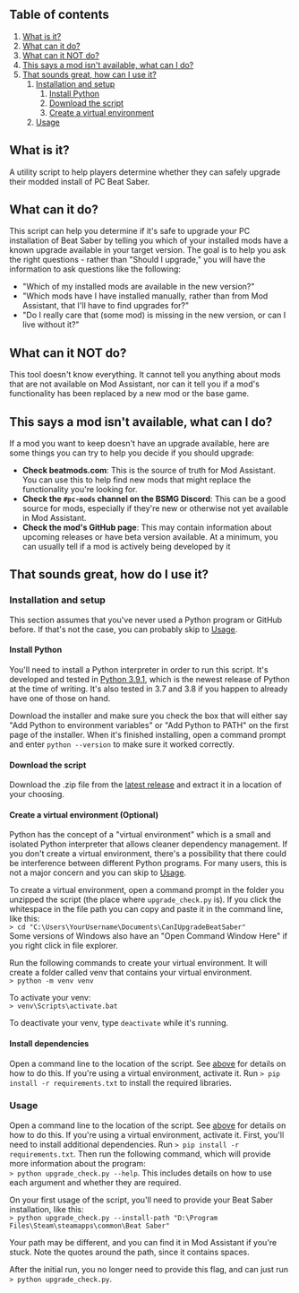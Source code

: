 ## Table of contents
1. [What is it?](#what-is-it)
2. [What can it do?](#what-can-it-do)
3. [What can it NOT do?](#what-can-it-not-do)
4. [This says a mod isn't available, what can I do?](#this-says-a-mod-isnt-available-what-can-i-do)
5. [That sounds great, how can I use it?](#that-sounds-great-how-do-i-use-it)
   1. [Installation and setup](#installation-and-setup)
       1. [Install Python](#install-python)
       2. [Download the script](#download-the-script)
       3. [Create a virtual environment](#create-a-virtual-environment-optional)
   2. [Usage](#usage)

## What is it?

A utility script to help players determine whether they can safely upgrade their modded
install of PC Beat Saber.

## What can it do?

This script can help you determine if it's safe to upgrade your PC installation of Beat
Saber by telling you which of your installed mods have a known upgrade available in your
target version. The goal is to help you ask the right questions - rather than "Should I 
upgrade," you will have the information to ask questions like the following:

* "Which of my installed mods are available in the new version?"
* "Which mods have I have installed manually, rather than from Mod Assistant, that I'll
  have to find upgrades for?"
* "Do I really care that (some mod) is missing in the new version, or can I live without it?"

## What can it NOT do?

This tool doesn't know everything. It cannot tell you anything about mods that are not
available on Mod Assistant, nor can it tell you if a mod's functionality has been replaced
by a new mod or the base game.

## This says a mod isn't available, what can I do?

If a mod you want to keep doesn't have an upgrade available, here are some things you can
try to help you decide if you should upgrade:
* **Check beatmods.com**: This is the source of truth for Mod Assistant. You can use this 
  to help find new mods that might replace the functionality you're looking for.
* **Check the `#pc-mods` channel on the BSMG Discord**: This can be a good source for mods,
  especially if they're new or otherwise not yet available in Mod Assistant.
* **Check the mod's GitHub page**: This may contain information about upcoming releases or
  have beta version available. At a minimum, you can usually tell if a mod is actively
  being developed by it
  
## That sounds great, how do I use it?

### Installation and setup

This section assumes that you've never used a Python program or GitHub before. If that's
not the case, you can probably skip to [Usage](#usage).

#### Install Python

You'll need to install a Python interpreter in order to run this script. It's developed and
tested in [Python 3.9.1](https://www.python.org/downloads/release/python-391/), which is the
newest release of Python at the time of writing. It's also tested in 3.7 and 3.8 if you happen
to already have one of those on hand.

Download the installer and make sure you check the box that will either say "Add Python to
environment variables" or "Add Python to PATH" on the first page of the installer. When it's
finished installing, open a command prompt and enter `python --version` to make sure it
worked correctly.

#### Download the script

Download the .zip file from the [latest release](https://github.com/The-Demp/CanIUpgradeBeatSaber/releases/latest)
and extract it in a location of your choosing.

#### Create a virtual environment (Optional)

Python has the concept of a "virtual environment" which is a small and isolated Python
interpreter that allows cleaner dependency management. If you don't create a virtual
environment, there's a possibility that there could be interference between different
Python programs. For many users, this is not a major concern and you can skip to
[Usage](#usage).

<a name="commandLine"></a>
To create a virtual environment, open a command prompt in the folder you unzipped the script
(the place where `upgrade_check.py` is). If you click the whitespace in the file path you
can copy and paste it in the command line, like this:  
`> cd "C:\Users\YourUsername\Documents\CanIUpgradeBeatSaber"`  
Some versions of Windows also have an "Open Command Window Here" if you right click in file
explorer.

Run the following commands to create your virtual environment. It will create a folder called
venv that contains your virtual environment.  
`> python -m venv venv`

To activate your venv:  
`> venv\Scripts\activate.bat`

To deactivate your venv, type `deactivate` while it's running.

#### Install dependencies

Open a command line to the location of the script. See [above](#commandLine) for details
on how to do this. If you're using a virtual environment, activate it.
Run `> pip install -r requirements.txt` to install the required libraries.

### Usage

Open a command line to the location of the script. See [above](#commandLine) for details
on how to do this. If you're using a virtual environment, activate it. First, you'll need
to install additional dependencies. Run `> pip install -r requirements.txt`. Then run the
following command, which will provide more information about the program:  
`> python upgrade_check.py --help`. This includes details on how to use each argument and
whether they are required.

On your first usage of the script, you'll need to provide your Beat Saber installation, like
this:  
`> python upgrade_check.py --install-path "D:\Program Files\Steam\steamapps\common\Beat Saber"`

Your path may be different, and you can find it in Mod Assistant if you're stuck. Note the
quotes around the path, since it contains spaces.

After the initial run, you no longer need to provide this flag, and can just run  
`> python upgrade_check.py`.
